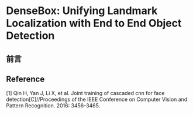 # DenseBox: Unifying Landmark Localization with End to End Object Detection

## 前言


## Reference

[1] Qin H, Yan J, Li X, et al. Joint training of cascaded cnn for face detection\[C\]//Proceedings of the IEEE Conference on Computer Vision and Pattern Recognition. 2016: 3456-3465.